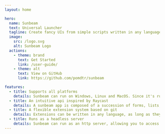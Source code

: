 ```yaml
---
layout: home

hero:
  name: Sunbeam
  text: Universal Launcher
  tagline: Create fancy UIs from simple scripts written in any language.
  image:
    src: /logo.svg
    alt: Sunbeam Logo
  actions:
    - theme: brand
      text: Get Started
      link: /user-guide/
    - theme: alt
      text: View on GitHub
      link: https://github.com/pomdtr/sunbeam

features:
  - title: Supports all platforms
    details: Sunbeam can run on Windows, Linux and MacOS. Since it's run in a terminal, it can also be used in a remote server.
  - title: An intuitive api inspired by Raycast
    details: A sunbeam app is composed of a succession of forms, lists, details... But you don't have to write any HTML or CSS.
  - title: A flexible extension system based on git
    details: Extensions can be written in any language, as long as they can output JSON. Any repository can be installed as an extension.
  - title: Runs as a headless server
    details: Sunbeam can run as an http server, allowing you to access it from anywhere. You can even built your own UI on top of it.
---
```

